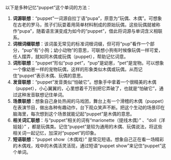 以下是多种记忆“puppet”这个单词的方法：
1. **词源联想**：“puppet”一词源自拉丁语“pupa”，原意为“玩偶、木偶”。可想象在古老的罗马，孩子们玩耍着用简单材料制成的原始玩偶，这些玩偶就被称作“pupa”，随着语言演变成为如今的“puppet”，借此将词源与单词含义相联系。
2. **词根词缀联想**：该词虽无常见的标准词根词缀，但可将“pup”看作一个部分，“pup”有“小狗；幼小动物”的意思，可联想小狗有时候像玩偶一样可爱，任人摆弄，就如同木偶或玩偶（puppet），帮助记忆词意。
3. **词形联想**：“puppet”形似“pup pet”，“pup”是幼崽，“pet”是宠物。可以想象一个像幼崽一样的宠物玩偶，这样的形象类似木偶或玩偶，从而记住“puppet”表示木偶、玩偶的意思。
4. **发音联想**：“puppet”发音类似“怕破它”。想象手中拿着一个很精美的木偶（puppet），小心翼翼的，心里想着千万别把它弄破了，也就是“怕破它”，通过这种发音联想记住单词。
5. **场景联想**：想象自己身处热闹的马戏团，舞台上有一个滑稽的木偶（puppet）在表演节目，做出各种有趣动作，台下观众笑声不断。把这个生动的场景印在脑海里，每次想到这个场景就能记起“puppet”是木偶的意思。
6. **相关词汇联想**：与“puppet”相关的词有“marionette（提线木偶）” 、“doll（洋娃娃）” ，都是玩偶类。记住“puppet”是较为通用的木偶、玩偶说法，将这些相关词一起记忆，加深对“puppet”的印象。
7. **短语联想**：“puppet show（木偶戏）” 是常见短语。想象自己正在看一场精彩的木偶戏，戏中的木偶活灵活现，通过短语“puppet show”来记住“puppet”这个单词。 